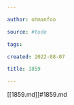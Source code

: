 ```yaml
---

author: ohmanfoo

source: #todo

tags: 

created: 2022-08-07

title: 1859

---
```

[[1859.md]]#1859.md